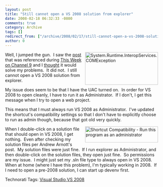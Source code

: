 ```yaml
---
layout: post
title: "Still cannot open a VS 2008 solution from explorer"
date: 2008-02-18 06:32:33 -0800
comments: true
category: Archive
tags: []
redirect_from: ["/archive/2008/02/17/still-cannot-open-a-vs-2008-solution-from-explorer.aspx/"]
author: 0
---
```

<!-- more -->
<p><img height="108" alt="System.Runtime.InteropServices.COMException" src="http://blog.jeffhandley.com/Images/PostImages/StillcannotopenaVS2008solutionfromexplor_13CF7/image.png" width="240" align="right" />Well, I jumped the gun.  I saw the <a href="http://blogs.msdn.com/andrewarnottms/archive/2008/02/13/why-double-clicking-on-an-sln-file-doesn-t-always-launch-visual-studio.aspx" target="_blank">post</a> that was referenced during <a href="http://www.hanselman.com/blog/ThisWeekOnChannel9Feb15.aspx" target="_blank">This Week on Channel 9</a> and I <a href="http://blog.jeffhandley.com/archive/2008/02/15/open-a-vs-2008-solution-from-explorer.aspx" target="_blank">thought</a> it would solve my problems.  It did not.  I still cannot open a VS 2008 solution from explorer.</p>  <p>My issue does seem to be that I have the UAC turned on.  In order for VS 2008 to open cleanly, I have to run it as Administrator.  If I don't, I get this message when I try to open a web project.</p>  <p>This means that I must always run VS 2008 as Administrator.  I've updated the shortcut's compatibility settings so that I don't have to explicitly choose to run as admin though, because that got old very quickly.</p>  <p><img height="53" alt="Shortcut Compatibility - Run this program as an administrator" src="http://blog.jeffhandley.com/Images/PostImages/StillcannotopenaVS2008solutionfromexplor_13CF7/image_3.png" width="240" align="right" />When I double-click on a solution file that should open in VS 2008, I get nothing.  Even after checking my solution files per Andrew Arnott's post.  My solution files were just fine.  If I run explorer as Administrator, and then double-click on the solution files, they open just fine.  So permissions are my issue.  I might just set my .sln file type to always open in VS 2008.  When at home (where I have this problem), I'm typically working in 2008.  If I need to open a pre-2008 solution, I can start up devenv first.</p>  <div class="wlWriterSmartContent" id="scid:0767317B-992E-4b12-91E0-4F059A8CECA8:bd55e163-b271-4ffe-871e-e4d603935cba" style="padding-right: 0px; display: inline; padding-left: 0px; padding-bottom: 0px; margin: 0px; padding-top: 0px">Technorati Tags: <a href="http://technorati.com/tags/Visual%20Studio" rel="tag">Visual Studio</a>,<a href="http://technorati.com/tags/VS%202008" rel="tag">VS 2008</a></div>

